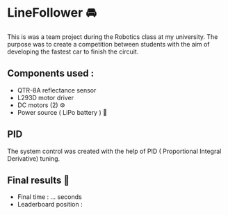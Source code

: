 # LineFollower 🚘

This is was a team project during the Robotics class at my university. The purpose was to create a competition between students with the aim of developing the fastest car to finish the circuit. 


## Components used : 

 - QTR-8A reflectance sensor
 - L293D motor driver 
 - DC motors (2) ⚙️
 - Power source ( LiPo battery ) 🔋

## PID
The system control was created with the help of PID ( Proportional Integral Derivative) tuning. 

## Final results 🏅
 - Final time : ... seconds 
 - Leaderboard position : 
